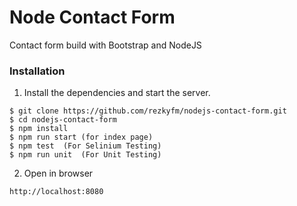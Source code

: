 # Node Contact Form
Contact form build with Bootstrap and NodeJS


### Installation
1. Install the dependencies and start the server.
```
$ git clone https://github.com/rezkyfm/nodejs-contact-form.git
$ cd nodejs-contact-form
$ npm install
$ npm run start (for index page)
$ npm test  (For Selinium Testing)
$ npm run unit  (For Unit Testing)
```
2. Open in browser
```
http://localhost:8080

```
